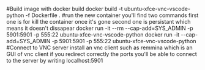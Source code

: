 #Build image with docker build
docker build -t ubuntu-xfce-vnc-vscode-python -f Dockerfile .
#run the new container you'll find two commands first one is for kill the container once it's gone second one is persistant which means it doesn't dissapear
docker run -it --rm --cap-add=SYS_ADMIN -p 5901:5901 -p 555:22 ubuntu-xfce-vnc-vscode-python 
docker run -it --cap-add=SYS_ADMIN -p 5901:5901 -p 555:22 ubuntu-xfce-vnc-vscode-python 
#Connect to VNC server
install an vnc client such as remmina which is an GUI of vnc client if you redirect correctly the ports you'll be able to connect to the server by writing localhost:5901
